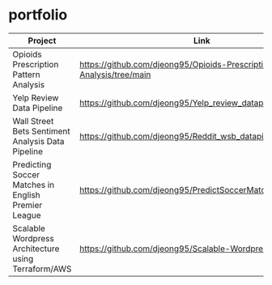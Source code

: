 # portfolio

| Project  | Link |
| ------------- | ------------- |
| Opioids Prescription Pattern Analysis  | https://github.com/djeong95/Opioids-Prescription-Pattern-Analysis/tree/main|
| Yelp Review Data Pipeline  | https://github.com/djeong95/Yelp_review_datapipeline  |
| Wall Street Bets Sentiment Analysis Data Pipeline | https://github.com/djeong95/Reddit_wsb_datapipeline |
| Predicting Soccer Matches in English Premier League| https://github.com/djeong95/PredictSoccerMatchBayesianStats |
| Scalable Wordpress Architecture using Terraform/AWS | https://github.com/djeong95/Scalable-Wordpress-Architecture |
